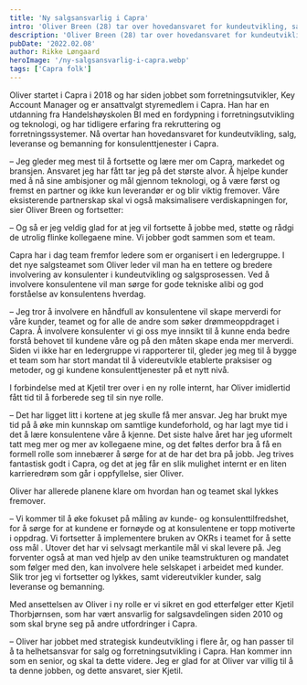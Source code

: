 ```yaml
---
title: 'Ny salgsansvarlig i Capra'
intro: 'Oliver Breen (28) tar over hovedansvaret for kundeutvikling, salg, leveranse og bemanning av konsulenttjenester i Capra.'
description: 'Oliver Breen (28) tar over hovedansvaret for kundeutvikling, salg, leveranse og bemanning av konsulenttjenester i Capra.'
pubDate: '2022.02.08'
author: Rikke Løngaard
heroImage: '/ny-salgsansvarlig-i-capra.webp'
tags: ['Capra folk']
---
```


Oliver startet i Capra i 2018 og har siden jobbet som forretningsutvikler, Key Account Manager og er ansattvalgt styremedlem i Capra. Han har en utdanning fra Handelshøyskolen BI med en fordypning i forretningsutvikling og teknologi, og har tidligere erfaring fra rekruttering og forretningssystemer. Nå overtar han hovedansvaret for kundeutvikling, salg, leveranse og bemanning for konsulenttjenester i Capra.

– Jeg gleder meg mest til å fortsette og lære mer om Capra, markedet og bransjen. Ansvaret jeg har fått tar jeg på det største alvor. Å hjelpe kunder med å nå sine ambisjoner og mål gjennom teknologi, og å være først og fremst en partner og ikke kun leverandør er og blir viktig fremover. Våre eksisterende partnerskap skal vi også maksimalisere verdiskapningen for, sier Oliver Breen og fortsetter:

– Og så er jeg veldig glad for at jeg vil fortsette å jobbe med, støtte og rådgi de utrolig flinke kollegaene mine. Vi jobber godt sammen som et team.

Capra har i dag team fremfor ledere som er organisert i en ledergruppe. I det nye salgsteamet som Oliver leder vil man ha en tettere og bredere involvering av konsulenter i kundeutvikling og salgsprosessen. Ved å involvere konsulentene vil man sørge for gode tekniske alibi og god forståelse av konsulentens hverdag.

– Jeg tror å involvere en håndfull av konsulentene vil skape merverdi for våre kunder, teamet og for alle de andre som søker drømmeoppdraget i Capra. Å involvere konsulenter vi gi oss mye innsikt til å kunne enda bedre forstå behovet til kundene våre og på den måten skape enda mer merverdi. Siden vi ikke har en ledergruppe vi rapporterer til, gleder jeg meg til å bygge et team som har stort mandat til å videreutvikle etablerte praksiser og metoder, og gi kundene konsulenttjenester på et nytt nivå.

I forbindelse med at Kjetil trer over i en ny rolle internt, har Oliver imidlertid fått tid til å forberede seg til sin nye rolle.

– Det har ligget litt i kortene at jeg skulle få mer ansvar. Jeg har brukt mye tid på å øke min kunnskap om samtlige kundeforhold, og har lagt mye tid i det å lære konsulentene våre å kjenne. Det siste halve året har jeg uformelt tatt meg mer og mer av kollegaene mine, og det føltes derfor bra å få en formell rolle som innebærer å sørge for at de har det bra på jobb. Jeg trives fantastisk godt i Capra, og det at jeg får en slik mulighet internt er en liten karrieredrøm som går i oppfyllelse, sier Oliver.

Oliver har allerede planene klare om hvordan han og teamet skal lykkes fremover.

– Vi kommer til å øke fokuset på måling av kunde- og konsulenttilfredshet, for å sørge for at kundene er fornøyde og at konsulentene er topp motiverte i oppdrag. Vi fortsetter å implementere bruken av OKRs i teamet for å sette oss mål . Utover det har vi selvsagt merkantile mål vi skal levere på. Jeg forventer også at man ved hjelp av den unike teamstrukturen og mandatet som følger med den, kan involvere hele selskapet i arbeidet med kunder. Slik tror jeg vi fortsetter og lykkes, samt videreutvikler kunder, salg leveranse og bemanning.

Med ansettelsen av Oliver i ny rolle er vi sikret en god etterfølger etter Kjetil Thorbjørnsen, som har vært ansvarlig for salgsavdelingen siden 2010 og som skal bryne seg på andre utfordringer i Capra.

– Oliver har jobbet med strategisk kundeutvikling i flere år, og han passer til å ta helhetsansvar for salg og forretningsutvikling i Capra. Han kommer inn som en senior, og skal ta dette videre. Jeg er glad for at Oliver var villig til å ta denne jobben, og dette ansvaret, sier Kjetil.